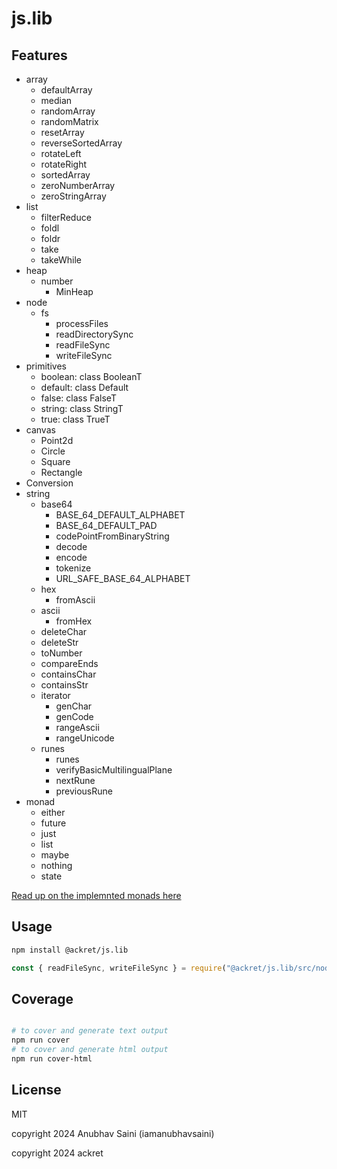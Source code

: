 # js.lib

## Features

- array
  - defaultArray
  - median
  - randomArray
  - randomMatrix
  - resetArray
  - reverseSortedArray
  - rotateLeft
  - rotateRight
  - sortedArray
  - zeroNumberArray
  - zeroStringArray
- list
  - filterReduce
  - foldl
  - foldr
  - take
  - takeWhile
- heap
  - number
    - MinHeap
- node
  - fs
    - processFiles
    - readDirectorySync
    - readFileSync
    - writeFileSync
- primitives
  - boolean: class BooleanT
  - default: class Default
  - false: class FalseT
  - string: class StringT
  - true: class TrueT
- canvas
  - Point2d
  - Circle
  - Square
  - Rectangle
- Conversion
- string
  - base64
    - BASE_64_DEFAULT_ALPHABET
    - BASE_64_DEFAULT_PAD
    - codePointFromBinaryString
    - decode
    - encode
    - tokenize
    - URL_SAFE_BASE_64_ALPHABET
  - hex
    - fromAscii
  - ascii
    - fromHex
  - deleteChar
  - deleteStr
  - toNumber
  - compareEnds
  - containsChar
  - containsStr
  - iterator
    - genChar
    - genCode
    - rangeAscii
    - rangeUnicode
  - runes
    - runes
    - verifyBasicMultilingualPlane
    - nextRune
    - previousRune
- monad
  - either
  - future
  - just
  - list
  - maybe
  - nothing
  - state

[Read up on the implemnted monads here](./src/functional/monad.md)

## Usage

```bash
npm install @ackret/js.lib
```

```javascript
const { readFileSync, writeFileSync } = require("@ackret/js.lib/src/node/fs");
```

## Coverage

```bash

# to cover and generate text output
npm run cover
# to cover and generate html output
npm run cover-html

```

## License

MIT

copyright 2024 Anubhav Saini (iamanubhavsaini)

copyright 2024 ackret
